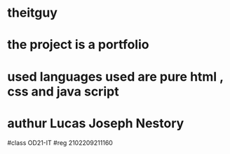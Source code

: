 # theitguy
# the project is a portfolio 
# used languages used are pure html , css and java script 
# authur Lucas Joseph Nestory 
#class OD21-IT
#reg 2102209211160
